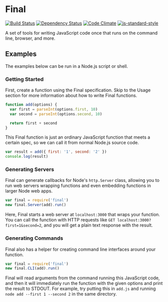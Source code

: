 # Final
[![Build Status](https://travis-ci.org/nicolasmccurdy/final.svg?branch=master)](https://travis-ci.org/nicolasmccurdy/final)
[![Dependency Status](https://gemnasium.com/nicolasmccurdy/final.svg)](https://gemnasium.com/nicolasmccurdy/final)
[![Code Climate](https://codeclimate.com/github/nicolasmccurdy/final/badges/gpa.svg)](https://codeclimate.com/github/nicolasmccurdy/final)
[![js-standard-style](https://img.shields.io/badge/code%20style-standard-brightgreen.svg)](http://standardjs.com/)

A set of tools for writing JavaScript code once that runs on the command line, browser, and more.

## Examples
The examples below can be run in a Node.js script or shell.

### Getting Started
First, create a function using the Final specification. Skip to the Usage section for more information about how to write Final functions.
```javascript
function add(options) {
  var first = parseInt(options.first, 10)
  var second = parseInt(options.second, 10)

  return first + second
}
```
This Final function is just an ordinary JavaScript function that meets a certain spec, so we can call it from normal Node.js source code.
```javascript
var result = add({ first: '1', second: '2' })
console.log(result)
```

### Generating Servers
Final can generate callbacks for Node's `http.Server` class, allowing you to run web servers wrapping functions and even embedding functions in larger Node web apps.
```javascript
var final = require('final')
new final.Server(add).run()
```
Here, Final starts a web server at `localhost:3000` that wraps your function. You can call the function with HTTP requests like `GET localhost:3000?first=1&second=2`, and you will get a plain text response with the result.

### Generating Commands
Final also has a helper for creating command line interfaces around your
function.
```javascript
var final = require('final')
new final.CLI(add).run()
```
Final will read arguments from the command running this JavaScript code, and
then it will immediately run the function with the given options and print the
result to STDOUT. For example, try putting this in `add.js` and running
`node add --first 1 --second 2` in the same directory.
